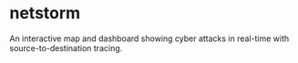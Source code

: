 # netstorm
An interactive map and dashboard showing cyber attacks in real-time with source-to-destination tracing.
